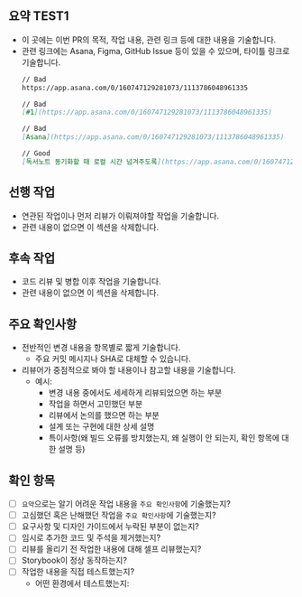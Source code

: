 ## 요약 TEST1

- 이 곳에는 이번 PR의 목적, 작업 내용, 관련 링크 등에 대한 내용을 기술합니다.
- 관련 링크에는 Asana, Figma, GitHub Issue 등이 있을 수 있으며, 타이틀 링크로 기술합니다.
  ```md
  // Bad
  https://app.asana.com/0/160747129281073/1113786048961335
  
  // Bad
  [#1](https://app.asana.com/0/160747129281073/1113786048961335)
  
  // Bad
  [Asana](https://app.asana.com/0/160747129281073/1113786048961335)
  
  // Good
  [독서노트 동기화할 때 로컬 시간 넘겨주도록](https://app.asana.com/0/160747129281073/1113786048961335)
  ```

## 선행 작업

- 연관된 작업이나 먼저 리뷰가 이뤄져야할 작업을 기술합니다.
- 관련 내용이 없으면 이 섹션을 삭제합니다.

## 후속 작업

- 코드 리뷰 및 병합 이후 작업을 기술합니다.
- 관련 내용이 없으면 이 섹션을 삭제합니다.

## 주요 확인사항

- 전반적인 변경 내용을 항목별로 짧게 기술합니다.
  - 주요 커밋 메시지나 SHA로 대체할 수 있습니다.
- 리뷰어가 중점적으로 봐야 할 내용이나 참고할 내용을 기술합니다.
  - 예시:
    - 변경 내용 중에서도 세세하게 리뷰되었으면 하는 부분
    - 작업을 하면서 고민했던 부분
    - 리뷰에서 논의를 했으면 하는 부분
    - 설계 또는 구현에 대한 상세 설명
    - 특이사항(왜 빌드 오류를 방치했는지, 왜 실행이 안 되는지, 확인 항목에 대한 설명 등)

## 확인 항목

- [ ] `요약`으로는 알기 어려운 작업 내용을 `주요 확인사항`에 기술했는지?
- [ ] 고심했던 혹은 난해했던 작업을 `주요 확인사항`에 기술했는지?
- [ ] 요구사항 및 디자인 가이드에서 누락된 부분이 없는지?
- [ ] 임시로 추가한 코드 및 주석을 제거했는지?
- [ ] 리뷰를 올리기 전 작업한 내용에 대해 셀프 리뷰했는지?
- [ ] Storybook이 정상 동작하는지?
- [ ] 작업한 내용을 직접 테스트했는지?
  - 어떤 환경에서 테스트했는지:
